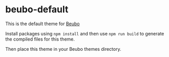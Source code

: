 # beubo-default

This is the default theme for [Beubo](https://github.com/markustenghamn/beubo)

Install packages using `npm install` and then use `npm run build` to generate the compiled files for this theme.

Then place this theme in your Beubo themes directory.
